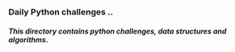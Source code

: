 <h3> Daily Python challenges .. </h3>
<h5> This directory contains python challenges, data structures and algorithms. </h5>
